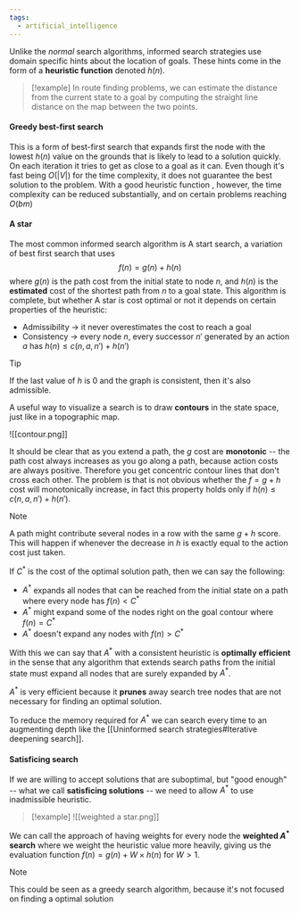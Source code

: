 ```yaml
---
tags:
  - artificial_intelligence
---
```

Unlike the *normal* search algorithms, informed search strategies use domain specific hints about the location of goals. These hints come in the form of a **heuristic function** denoted $h(n)$.

>[!example]
>In route finding problems, we can estimate the distance from the current state to a goal by computing the straight line distance on the map between the two points.
#### Greedy best-first search

This is a form of best-first search that expands first the node with the lowest $h(n)$ value on the grounds that is likely to lead to a solution quickly. On each iteration it tries to get as close to a goal as it can. Even though it's fast being $O(|V|)$ for the time complexity, it does not guarantee the best solution to the problem. With a good heuristic function , however, the time complexity can be reduced substantially, and on certain problems reaching $O(bm)$
#### A star

The most common informed search algorithm is A start search, a variation of best first search that uses 
$$
f(n) = g(n) + h(n)
$$
where $g(n)$ is the path cost from the initial state to node $n$, and $h(n)$ is the **estimated** cost of the shortest path from $n$ to a goal state. This algorithm is complete, but whether A star is cost optimal or not it depends on certain properties of the heuristic:
- Admissibility -> it never overestimates the cost to reach a goal
- Consistency -> every node $n$, every successor $n'$ generated by an action $a$ has $h(n)\leq c(n,a,n') + h(n')$

>[!tip]
>If the last value of $h$ is 0 and the graph is consistent, then it's also admissible.

A useful way to visualize a search is to draw **contours** in the state space, just like in a topographic map.

![[contour.png]]

It should be clear that as you extend a path, the $g$ cost are **monotonic** -- the path cost always increases as you go along a path, because action costs are always positive. Therefore you get concentric contour lines that don't cross each other. The problem is that is not obvious whether the $f= g + h$ cost will monotonically increase, in fact this property holds only if $h(n) \leq c(n,a,n') + h(n')$.

>[!note]
>A path might contribute several nodes in a row with the same $g + h$ score. This will happen if whenever the decrease in $h$ is exactly equal to the action cost just taken.

If $C^{*}$ is the cost of the optimal solution path, then we can say the following:
- $A^{*}$ expands all nodes that can be reached from the initial state on a path where every node has $f(n) < C^{*}$
- $A^{*}$ might expand some of the nodes right on the goal contour where $f(n) = C^{*}$
- $A^{*}$ doesn't expand any nodes with $f(n) > C^{*}$

With this we can say that $A^{*}$ with a consistent heuristic is **optimally efficient** in the sense that any algorithm that extends search paths from the initial state must expand all nodes that are surely expanded by $A^{*}$. 

$A^{*}$ is very efficient because it **prunes** away search tree nodes that are not necessary for finding an optimal solution.

To reduce the memory required for $A^{*}$ we can search every time to an augmenting depth like the [[Uninformed search strategies#Iterative deepening search]].
#### Satisficing search

If we are willing to accept solutions that are suboptimal, but "good enough" -- what we call **satisficing solutions** -- we need to allow $A^{*}$ to use inadmissible heuristic.

>[!example]
>![[weighted a star.png]]

We can call the approach of having weights for every node the **weighted $A^{*}$ search** where we weight the heuristic value more heavily, giving us the evaluation function $f(n) = g(n) + W \times h(n)$ for $W > 1$.

>[!note]
>This could be seen as a greedy search algorithm, because it's not focused on finding a optimal solution

